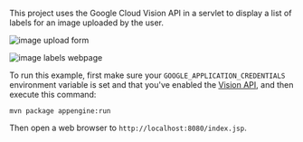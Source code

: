 This project uses the Google Cloud Vision API in a servlet to display a list of
labels for an image uploaded by the user.

![image upload form](screenshot-1.png)

![image labels webpage](screenshot-2.png)

To run this example, first make sure your `GOOGLE_APPLICATION_CREDENTIALS`
environment variable is set and that you've enabled the
[Vision API](https://console.cloud.google.com/apis/library/vision.googleapis.com),
and then execute this command:

```
mvn package appengine:run
```

Then open a web browser to `http://localhost:8080/index.jsp`.
